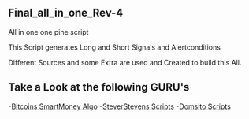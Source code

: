 ## Final_all_in_one_Rev-4

All in one one pine script

This Script generates Long and Short Signals and Alertconditions

Different Sources and some Extra are used and Created to build this All.

## Take a Look at the following GURU's
-[Bitcoins SmartMoney Algo](https://www.tradingview.com/script/cJwsjYJs-SmartMoney-Algo/)
-[SteverStevens Scripts](https://www.tradingview.com/u/Steversteves/#published-scripts)
-[Domsito Scripts](https://www.tradingview.com/u/domsito/#published-scripts)
